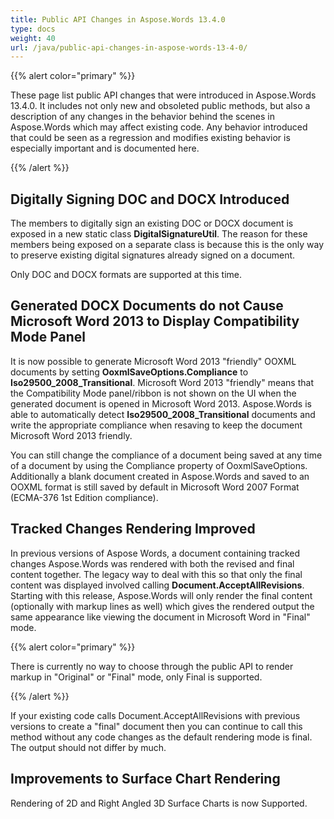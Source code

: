 ```yaml
---
title: Public API Changes in Aspose.Words 13.4.0
type: docs
weight: 40
url: /java/public-api-changes-in-aspose-words-13-4-0/
---
```


{{% alert color="primary" %}} 

These page list public API changes that were introduced in Aspose.Words 13.4.0. It includes not only new and obsoleted public methods, but also a description of any changes in the behavior behind the scenes in Aspose.Words which may affect existing code. Any behavior introduced that could be seen as a regression and modifies existing behavior is especially important and is documented here.

{{% /alert %}} 

## **Digitally Signing DOC and DOCX Introduced**

The members to digitally sign an existing DOC or DOCX document is exposed in a new static class **DigitalSignatureUtil**. The reason for these members being exposed on a separate class is because this is the only way to preserve existing digital signatures already signed on a document.

Only DOC and DOCX formats are supported at this time.

## **Generated DOCX Documents do not Cause Microsoft Word 2013 to Display Compatibility Mode Panel**

It is now possible to generate Microsoft Word 2013 "friendly" OOXML documents by setting **OoxmlSaveOptions.Compliance** to **Iso29500_2008_Transitional**. Microsoft Word 2013 "friendly" means that the Compatibility Mode panel/ribbon is not shown on the UI when the generated document is opened in Microsoft Word 2013. Aspose.Words is able to automatically detect **Iso29500_2008_Transitional** documents and write the appropriate compliance when resaving to keep the document Microsoft Word 2013 friendly.

You can still change the compliance of a document being saved at any time of a document by using the Compliance property of OoxmlSaveOptions.
Additionally a blank document created in Aspose.Words and saved to an OOXML format is still saved by default in Microsoft Word 2007 Format (ECMA-376 1st Edition compliance). 

## **Tracked Changes Rendering Improved**

In previous versions of Aspose Words, a document containing tracked changes Aspose.Words was rendered with both the revised and final content together. The legacy way to deal with this so that only the final content was displayed involved calling **Document.AcceptAllRevisions**. Starting with this release, Aspose.Words will only render the final content (optionally with markup lines as well) which gives the rendered output the same appearance like viewing the document in Microsoft Word in "Final" mode.

{{% alert color="primary" %}} 

There is currently no way to choose through the public API to render markup in "Original" or "Final" mode, only Final is supported.

{{% /alert %}} 

If your existing code calls Document.AcceptAllRevisions with previous versions to create a "final" document then you can continue to call this method without any code changes as the default rendering mode is final. The output should not differ by much.

## **Improvements to Surface Chart Rendering**

Rendering of 2D and Right Angled 3D Surface Charts is now Supported.
